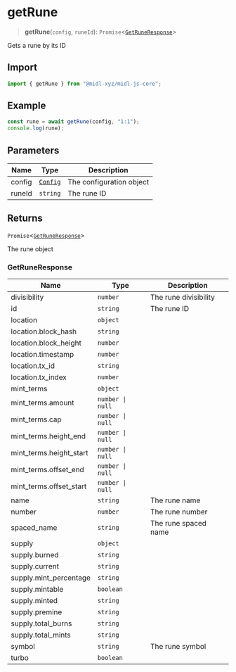 # getRune

> **getRune**(`config`, `runeId`): `Promise`\<[`GetRuneResponse`](#getruneresponse)\>

Gets a rune by its ID

## Import

```ts
import { getRune } from "@midl-xyz/midl-js-core";
```

## Example

```ts
const rune = await getRune(config, "1:1");
console.log(rune);
```

## Parameters

| Name   | Type                                                         | Description              |
| ------ | ------------------------------------------------------------ | ------------------------ |
| config | [`Config`](../configuration/index#creating-a-configuration-object) | The configuration object |
| runeId | `string`                                                     | The rune ID              |

## Returns

`Promise`\<[`GetRuneResponse`](#getruneresponse)\>

The rune object

### GetRuneResponse

| Name                    | Type             | Description           |
| ----------------------- | ---------------- | --------------------- |
| divisibility            | `number`         | The rune divisibility |
| id                      | `string`         | The rune ID           |
| location                | `object`         |                       |
| location.block_hash     | `string`         |                       |
| location.block_height   | `number`         |                       |
| location.timestamp      | `number`         |                       |
| location.tx_id          | `string`         |                       |
| location.tx_index       | `number`         |                       |
| mint_terms              | `object`         |                       |
| mint_terms.amount       | `number \| null` |                       |
| mint_terms.cap          | `number \| null` |                       |
| mint_terms.height_end   | `number \| null` |                       |
| mint_terms.height_start | `number \| null` |                       |
| mint_terms.offset_end   | `number \| null` |                       |
| mint_terms.offset_start | `number \| null` |                       |
| name                    | `string`         | The rune name         |
| number                  | `number`         | The rune number       |
| spaced_name             | `string`         | The rune spaced name  |
| supply                  | `object`         |                       |
| supply.burned           | `string`         |                       |
| supply.current          | `string`         |                       |
| supply.mint_percentage  | `string`         |                       |
| supply.mintable         | `boolean`        |                       |
| supply.minted           | `string`         |                       |
| supply.premine          | `string`         |                       |
| supply.total_burns      | `string`         |                       |
| supply.total_mints      | `string`         |                       |
| symbol                  | `string`         | The rune symbol       |
| turbo                   | `boolean`        |                       |

